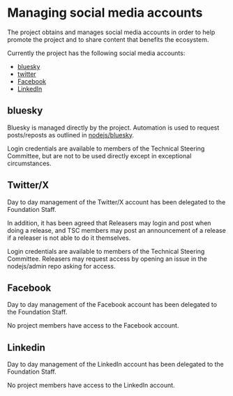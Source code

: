 # Managing social media accounts

The project obtains and manages social media accounts in order to help
promote the project and to share content that benefits the ecosystem.

Currently the project has the following social media accounts:

* [bluesky](https://bsky.app/profile/nodejs.org)
* [twitter](https://x.com/nodejs)
* [Facebook](https://www.facebook.com/nodejsfoundation)
* [LinkedIn](https://www.linkedin.com/company/node.js-foundation/)

## bluesky

Bluesky is managed directly by the project. Automation is used
to request posts/reposts as outlined in
[nodejs/bluesky](https://github.com/nodejs/bluesky).

Login credentials are available to members of the Technical
Steering Committee, but are not to be used directly except
in exceptional circumstances.

## Twitter/X

Day to day management of the Twitter/X account has been
delegated to the Foundation Staff.

In addition, it has been agreed that Releasers may login
and post when doing a release, and TSC members may post
an announcement of a release if a releaser is not able to
do it themselves.

Login credentials are available to members of the Technical
Steering Committee. Releasers may request access by
opening an issue in the nodejs/admin repo asking for access.

## Facebook

Day to day management of the Facebook account has been
delegated to the Foundation Staff.

No project members have access to the Facebook account.

## Linkedin

Day to day management of the LinkedIn account has been
delegated to the Foundation Staff.

No project members have access to the LinkedIn account.
